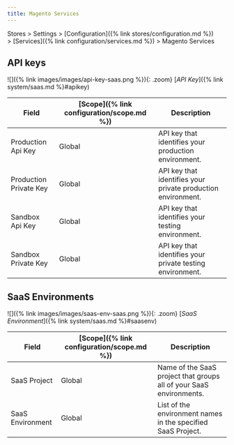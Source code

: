 ```yaml
---
title: Magento Services
---
```


Stores > Settings > [Configuration]({% link stores/configuration.md %}) > [Services]({% link configuration/services.md %}) > Magento Services

## API keys

![]({% link images/images/api-key-saas.png %}){: .zoom}
[_API Key_]({% link system/saas.md %}#apikey)

|Field|[Scope]({% link configuration/scope.md %})|Description|
|--- |--- |--- |
|Production Api Key|Global|API key that identifies your production environment.|
|Production Private Key|Global|API key that identifies your private production environment.|
|Sandbox Api Key|Global|API key that identifies your testing environment.|
|Sandbox Private Key|Global|API key that identifies your private testing environment.|

## SaaS Environments

![]({% link images/images/saas-env-saas.png %}){: .zoom}
[_SaaS Environment_]({% link system/saas.md %}#saasenv)

|Field|[Scope]({% link configuration/scope.md %})|Description|
|--- |--- |--- |
|SaaS Project|Global|Name of the SaaS project that groups all of your SaaS environments.|
|SaaS Environment|Global|List of the environment names in the specified SaaS Project.|
